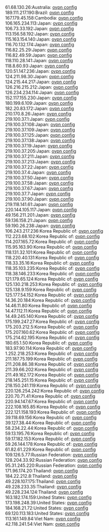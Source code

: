 61.68.130.26:Australia: [ovpn config](vpn/61_68_130_26.ovpn)  
189.111.217.190:Brazil: [ovpn config](vpn/189_111_217_190.ovpn)  
167.179.45.158:Cambodia: [ovpn config](vpn/167_179_45_158.ovpn)  
106.165.234.113:Japan: [ovpn config](vpn/106_165_234_113.ovpn)  
106.73.33.192:Japan: [ovpn config](vpn/106_73_33_192.ovpn)  
113.156.58.192:Japan: [ovpn config](vpn/113_156_58_192.ovpn)  
115.163.154.140:Japan: [ovpn config](vpn/115_163_154_140.ovpn)  
116.70.132.174:Japan: [ovpn config](vpn/116_70_132_174.ovpn)  
116.82.25.29:Japan: [ovpn config](vpn/116_82_25_29.ovpn)  
116.82.49.59:Japan: [ovpn config](vpn/116_82_49_59.ovpn)  
118.110.28.141:Japan: [ovpn config](vpn/118_110_28_141.ovpn)  
118.8.60.93:Japan: [ovpn config](vpn/118_8_60_93.ovpn)  
120.51.147.236:Japan: [ovpn config](vpn/120_51_147_236.ovpn)  
124.211.98.30:Japan: [ovpn config](vpn/124_211_98_30.ovpn)  
124.215.44.217:Japan: [ovpn config](vpn/124_215_44_217.ovpn)  
126.216.215.212:Japan: [ovpn config](vpn/126_216_215_212.ovpn)  
126.234.234.114:Japan: [ovpn config](vpn/126_234_234_114.ovpn)  
152.117.155.230:Japan: [ovpn config](vpn/152_117_155_230.ovpn)  
180.199.6.109:Japan: [ovpn config](vpn/180_199_6_109.ovpn)  
182.20.83.172:Japan: [ovpn config](vpn/182_20_83_172.ovpn)  
210.170.8.26:Japan: [ovpn config](vpn/210_170_8_26.ovpn)  
219.100.37.1:Japan: [ovpn config](vpn/219_100_37_1.ovpn)  
219.100.37.108:Japan: [ovpn config](vpn/219_100_37_108.ovpn)  
219.100.37.109:Japan: [ovpn config](vpn/219_100_37_109.ovpn)  
219.100.37.125:Japan: [ovpn config](vpn/219_100_37_125.ovpn)  
219.100.37.138:Japan: [ovpn config](vpn/219_100_37_138.ovpn)  
219.100.37.19:Japan: [ovpn config](vpn/219_100_37_19.ovpn)  
219.100.37.205:Japan: [ovpn config](vpn/219_100_37_205.ovpn)  
219.100.37.211:Japan: [ovpn config](vpn/219_100_37_211.ovpn)  
219.100.37.213:Japan: [ovpn config](vpn/219_100_37_213.ovpn)  
219.100.37.22:Japan: [ovpn config](vpn/219_100_37_22.ovpn)  
219.100.37.4:Japan: [ovpn config](vpn/219_100_37_4.ovpn)  
219.100.37.50:Japan: [ovpn config](vpn/219_100_37_50.ovpn)  
219.100.37.58:Japan: [ovpn config](vpn/219_100_37_58.ovpn)  
219.100.37.67:Japan: [ovpn config](vpn/219_100_37_67.ovpn)  
219.100.37.7:Japan: [ovpn config](vpn/219_100_37_7.ovpn)  
219.100.37.90:Japan: [ovpn config](vpn/219_100_37_90.ovpn)  
219.118.141.61:Japan: [ovpn config](vpn/219_118_141_61.ovpn)  
220.144.105.117:Japan: [ovpn config](vpn/220_144_105_117.ovpn)  
49.156.211.201:Japan: [ovpn config](vpn/49_156_211_201.ovpn)  
59.136.158.21:Japan: [ovpn config](vpn/59_136_158_21.ovpn)  
59.190.26.238:Japan: [ovpn config](vpn/59_190_26_238.ovpn)  
106.243.217.236:Korea Republic of: [ovpn config](vpn/106_243_217_236.ovpn)  
112.223.68.102:Korea Republic of: [ovpn config](vpn/112_223_68_102.ovpn)  
114.207.165.72:Korea Republic of: [ovpn config](vpn/114_207_165_72.ovpn)  
115.95.163.90:Korea Republic of: [ovpn config](vpn/115_95_163_90.ovpn)  
118.131.32.101:Korea Republic of: [ovpn config](vpn/118_131_32_101.ovpn)  
118.220.40.131:Korea Republic of: [ovpn config](vpn/118_220_40_131.ovpn)  
118.33.35.16:Korea Republic of: [ovpn config](vpn/118_33_35_16.ovpn)  
118.35.103.235:Korea Republic of: [ovpn config](vpn/118_35_103_235.ovpn)  
118.38.146.233:Korea Republic of: [ovpn config](vpn/118_38_146_233.ovpn)  
121.179.65.124:Korea Republic of: [ovpn config](vpn/121_179_65_124.ovpn)  
125.130.218.253:Korea Republic of: [ovpn config](vpn/125_130_218_253.ovpn)  
125.138.9.159:Korea Republic of: [ovpn config](vpn/125_138_9_159.ovpn)  
125.177.54.152:Korea Republic of: [ovpn config](vpn/125_177_54_152.ovpn)  
14.36.20.184:Korea Republic of: [ovpn config](vpn/14_36_20_184.ovpn)  
14.46.11.80:Korea Republic of: [ovpn config](vpn/14_46_11_80.ovpn)  
14.47.112.11:Korea Republic of: [ovpn config](vpn/14_47_112_11.ovpn)  
14.49.245.140:Korea Republic of: [ovpn config](vpn/14_49_245_140.ovpn)  
175.199.247.27:Korea Republic of: [ovpn config](vpn/175_199_247_27.ovpn)  
175.203.212.5:Korea Republic of: [ovpn config](vpn/175_203_212_5.ovpn)  
175.207.160.62:Korea Republic of: [ovpn config](vpn/175_207_160_62.ovpn)  
175.214.62.195:Korea Republic of: [ovpn config](vpn/175_214_62_195.ovpn)  
180.65.1.50:Korea Republic of: [ovpn config](vpn/180_65_1_50.ovpn)  
183.97.90.114:Korea Republic of: [ovpn config](vpn/183_97_90_114.ovpn)  
1.252.218.253:Korea Republic of: [ovpn config](vpn/1_252_218_253.ovpn)  
211.187.75.199:Korea Republic of: [ovpn config](vpn/211_187_75_199.ovpn)  
211.208.86.38:Korea Republic of: [ovpn config](vpn/211_208_86_38.ovpn)  
211.39.66.202:Korea Republic of: [ovpn config](vpn/211_39_66_202.ovpn)  
211.49.162.172:Korea Republic of: [ovpn config](vpn/211_49_162_172.ovpn)  
218.145.251.15:Korea Republic of: [ovpn config](vpn/218_145_251_15.ovpn)  
218.150.241.119:Korea Republic of: [ovpn config](vpn/218_150_241_119.ovpn)  
220.126.254.242:Korea Republic of: [ovpn config](vpn/220_126_254_242.ovpn)  
220.70.71.41:Korea Republic of: [ovpn config](vpn/220_70_71_41.ovpn)  
220.94.147.67:Korea Republic of: [ovpn config](vpn/220_94_147_67.ovpn)  
222.108.165.85:Korea Republic of: [ovpn config](vpn/222_108_165_85.ovpn)  
222.121.158.193:Korea Republic of: [ovpn config](vpn/222_121_158_193.ovpn)  
39.118.69.156:Korea Republic of: [ovpn config](vpn/39_118_69_156.ovpn)  
39.127.38.44:Korea Republic of: [ovpn config](vpn/39_127_38_44.ovpn)  
58.234.22.44:Korea Republic of: [ovpn config](vpn/58_234_22_44.ovpn)  
59.13.195.76:Korea Republic of: [ovpn config](vpn/59_13_195_76.ovpn)  
59.17.182.153:Korea Republic of: [ovpn config](vpn/59_17_182_153.ovpn)  
59.26.144.178:Korea Republic of: [ovpn config](vpn/59_26_144_178.ovpn)  
61.82.61.229:Korea Republic of: [ovpn config](vpn/61_82_61_229.ovpn)  
109.126.5.77:Russian Federation: [ovpn config](vpn/109_126_5_77.ovpn)  
128.204.33.92:Russian Federation: [ovpn config](vpn/128_204_33_92.ovpn)  
95.31.245.220:Russian Federation: [ovpn config](vpn/95_31_245_220.ovpn)  
171.96.174.20:Thailand: [ovpn config](vpn/171_96_174_20.ovpn)  
184.22.212.8:Thailand: [ovpn config](vpn/184_22_212_8.ovpn)  
49.228.107.175:Thailand: [ovpn config](vpn/49_228_107_175.ovpn)  
49.228.233.35:Thailand: [ovpn config](vpn/49_228_233_35.ovpn)  
49.228.234.124:Thailand: [ovpn config](vpn/49_228_234_124.ovpn)  
163.182.174.159:United States: [ovpn config](vpn/163_182_174_159.ovpn)  
173.198.248.39:United States: [ovpn config](vpn/173_198_248_39.ovpn)  
184.168.21.72:United States: [ovpn config](vpn/184_168_21_72.ovpn)  
69.120.113.183:United States: [ovpn config](vpn/69_120_113_183.ovpn)  
113.161.149.84:Viet Nam: [ovpn config](vpn/113_161_149_84.ovpn)  
42.118.241.54:Viet Nam: [ovpn config](vpn/42_118_241_54.ovpn)  
